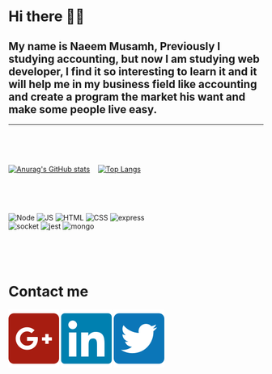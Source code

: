 # Hi there 🙋‍♂️

## My name is Naeem Musamh, Previously I studying accounting, but now I am studying web developer, I find it so interesting to learn it and it will help me in my business field like accounting and create a program the market his want and make some people live easy.
--------------------------------------------------

<br>
<br>
<br>

[![Anurag's GitHub stats](https://github-readme-stats.vercel.app/api?username=naeemmusamh&count_private=true&show_icons=true&theme=algolia)](https://github.com/anuraghazra/github-readme-stats)&nbsp;   &nbsp;   [![Top Langs](https://github-readme-stats.vercel.app/api/top-langs/?username=naeemmusamh&langs_count=8&layout=compact&theme=algolia)](https://github.com/anuraghazra/github-readme-stats)

<br>
<br>
<br>

![Node](https://img.shields.io/badge/Developer-Node-informational?style=flat&logo=NPM&logoColor=white&color=025800)
![JS](https://img.shields.io/badge/Developer-JavaScript-informational?style=flat&logo=javascript&logoColor=yellow&color=f7df1c)
![HTML](https://img.shields.io/badge/Developer-HTML-informational?style=flat&logo=html5&logoColor=red&color=dc4a27)
![CSS](https://img.shields.io/badge/Developer-CSS-informational?style=flat&logo=CSS3&logoColor=264bdc&color=264bdc)
![express](https://img.shields.io/badge/Developer-ExpressJS-informational?style=flat&logo=Express&logoColor=black&color=black)
<br>
![socket](https://img.shields.io/badge/⚡Developer-Socket.io-informational?style=flat&logoColor=white&color=black)
![jest](https://img.shields.io/badge/Developer-Jest-informational?style=flat&logo=Jest&logoColor=red&color=black)
![mongo](https://img.shields.io/badge/Developer-mongo-informational?style=flat&logo=mongoDB&logoColor=green&color=#669900)

<br>
<br>
<br>

# Contact me

[![Gmail](./image/Gmail.svg)](https://www.linkedin.com/in/naeem-musamh-b91566156/)
[![linked-in](./image/Linkedin.svg)](https://naeem.musamh@gmail.com)
[![Twitter](./image/Twitter.svg)](https://twitter.com/naeem_musamh)
